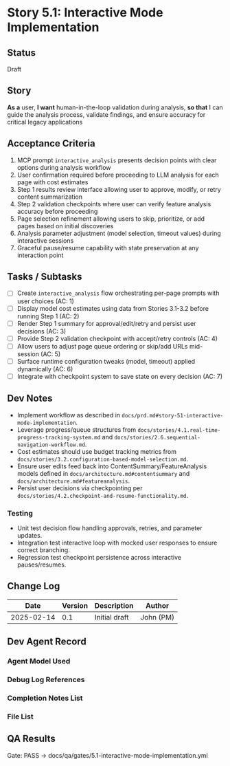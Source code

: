 # Story 5.1: Interactive Mode Implementation

## Status
Draft

## Story
**As a** user,
**I want** human-in-the-loop validation during analysis,
**so that** I can guide the analysis process, validate findings, and ensure accuracy for critical legacy applications

## Acceptance Criteria
1. MCP prompt `interactive_analysis` presents decision points with clear options during analysis workflow
2. User confirmation required before proceeding to LLM analysis for each page with cost estimates
3. Step 1 results review interface allowing user to approve, modify, or retry content summarization
4. Step 2 validation checkpoints where user can verify feature analysis accuracy before proceeding
5. Page selection refinement allowing users to skip, prioritize, or add pages based on initial discoveries
6. Analysis parameter adjustment (model selection, timeout values) during interactive sessions
7. Graceful pause/resume capability with state preservation at any interaction point

## Tasks / Subtasks
- [ ] Create `interactive_analysis` flow orchestrating per-page prompts with user choices (AC: 1)
- [ ] Display model cost estimates using data from Stories 3.1-3.2 before running Step 1 (AC: 2)
- [ ] Render Step 1 summary for approval/edit/retry and persist user decisions (AC: 3)
- [ ] Provide Step 2 validation checkpoint with accept/retry controls (AC: 4)
- [ ] Allow users to adjust page queue ordering or skip/add URLs mid-session (AC: 5)
- [ ] Surface runtime configuration tweaks (model, timeout) applied dynamically (AC: 6)
- [ ] Integrate with checkpoint system to save state on every decision (AC: 7)

## Dev Notes
- Implement workflow as described in `docs/prd.md#story-51-interactive-mode-implementation`.
- Leverage progress/queue structures from `docs/stories/4.1.real-time-progress-tracking-system.md` and `docs/stories/2.6.sequential-navigation-workflow.md`.
- Cost estimates should use budget tracking metrics from `docs/stories/3.2.configuration-based-model-selection.md`.
- Ensure user edits feed back into ContentSummary/FeatureAnalysis models defined in `docs/architecture.md#contentsummary` and `docs/architecture.md#featureanalysis`.
- Persist user decisions via checkpointing per `docs/stories/4.2.checkpoint-and-resume-functionality.md`.

### Testing
- Unit test decision flow handling approvals, retries, and parameter updates.
- Integration test interactive loop with mocked user responses to ensure correct branching.
- Regression test checkpoint persistence across interactive pauses/resumes.

## Change Log
| Date | Version | Description | Author |
|------|---------|-------------|--------|
| 2025-02-14 | 0.1 | Initial draft | John (PM) |

## Dev Agent Record

### Agent Model Used

### Debug Log References

### Completion Notes List

### File List

## QA Results

Gate: PASS → docs/qa/gates/5.1-interactive-mode-implementation.yml
